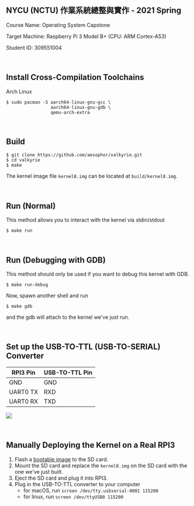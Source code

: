 ## NYCU (NCTU) 作業系統總整與實作 - 2021 Spring

Course Name: Operating System Capstone

Target Machine: Raspberry Pi 3 Model B+ (CPU: ARM Cortex-A53)

Student ID: 309551004

<br>

## Install Cross-Compilation Toolchains

Arch Linux
```
$ sudo pacman -S aarch64-linux-gnu-gcc \
                 aarch64-linux-gnu-gdb \
                 qemu-arch-extra
```

<br>

## Build

```
$ git clone https://github.com/aesophor/valkyrie.git
$ cd valkyrie
$ make
```

The kernel image file `kernel8.img` can be located at `build/kernel8.img`.

<br>

## Run (Normal)

This method allows you to interact with the kernel via stdin/stdout
```
$ make run
```

<br>

## Run (Debugging with GDB)

This method should only be used if you want to debug this kernel with GDB.
```
$ make run-debug
```

Now, spawn another shell and run
```
$ make gdb
```

and the gdb will attach to the kernel we've just run.

<br>

## Set up the USB-TO-TTL (USB-TO-SERIAL) Converter

| RPI3 Pin | USB-TO-TTL Pin |
| --- | --- |
| GND | GND |
| UART0 TX | RXD |
| UART0 RX | TXD |

![](https://docs.microsoft.com/en-us/windows/iot-core/media/pinmappingsrpi/rp2_pinout.png)

<br>

## Manually Deploying the Kernel on a Real RPI3

1. Flash a [bootable image](https://github.com/GrassLab/osdi/raw/master/supplement/nctuos.img) to the SD card.
2. Mount the SD card and replace the `kernel8.img` on the SD card with the one we've just built.
3. Eject the SD card and plug it into RPI3.
4. Plug in the USB-TO-TTL converter to your computer
   - for macOS, run `screen /dev/tty.usbserial-0001 115200`
   - for linux, run `screen /dev/ttyUSB0 115200`

